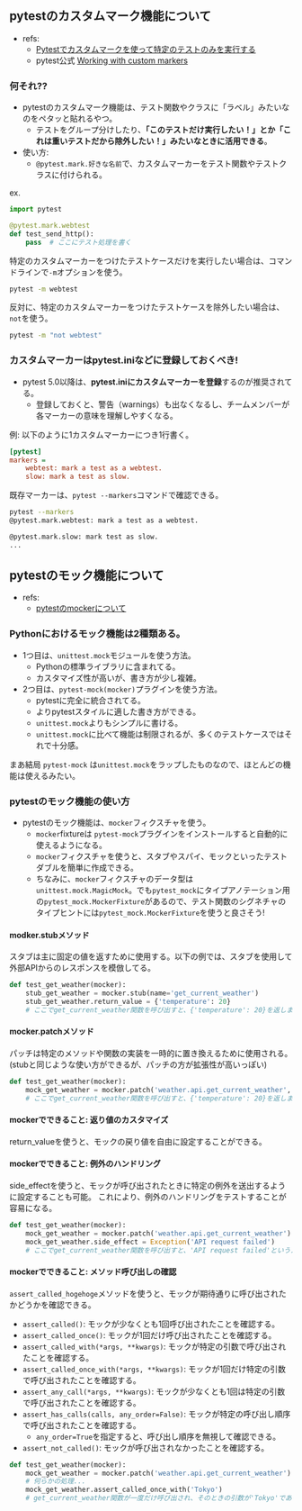 ## pytestのカスタムマーク機能について

- refs:
  - [Pytestでカスタムマークを使って特定のテストのみを実行する](https://dev.classmethod.jp/articles/pytest-mark/)
  - pytest公式 [Working with custom markers](https://docs.pytest.org/en/stable/example/markers.html)

### 何それ??

- pytestのカスタムマーク機能は、テスト関数やクラスに「ラベル」みたいなのをペタッと貼れるやつ。
  - テストをグループ分けしたり、**「このテストだけ実行したい！」とか「これは重いテストだから除外したい！」みたいなときに活用できる**。
- 使い方:
  - `@pytest.mark.好きな名前`で、カスタムマーカーをテスト関数やテストクラスに付けられる。

ex.

```python
import pytest

@pytest.mark.webtest
def test_send_http():
    pass  # ここにテスト処理を書く
```

特定のカスタムマーカーをつけたテストケースだけを実行したい場合は、コマンドラインで`-m`オプションを使う。

```bash
pytest -m webtest
```

反対に、特定のカスタムマーカーをつけたテストケースを除外したい場合は、`not`を使う。

```bash
pytest -m "not webtest"
```

### カスタムマーカーはpytest.iniなどに登録しておくべき!

- pytest 5.0以降は、**pytest.iniにカスタムマーカーを登録**するのが推奨されてる。
  - 登録しておくと、警告（warnings）も出なくなるし、チームメンバーが各マーカーの意味を理解しやすくなる。

例: 以下のように1カスタムマーカーにつき1行書く。

```ini
[pytest]
markers =
    webtest: mark a test as a webtest.
    slow: mark a test as slow.
```

既存マーカーは、`pytest --markers`コマンドで確認できる。

```bash
pytest --markers
@pytest.mark.webtest: mark a test as a webtest.

@pytest.mark.slow: mark test as slow.
...
```

## pytestのモック機能について

- refs:
  - [pytestのmockerについて](https://qiita.com/tasa/items/eccec2705abfcddea87d)

### Pythonにおけるモック機能は2種類ある。

- 1つ目は、`unittest.mock`モジュールを使う方法。
  - Pythonの標準ライブラリに含まれてる。
  - カスタマイズ性が高いが、書き方が少し複雑。
- 2つ目は、`pytest-mock(mocker)`プラグインを使う方法。
  - pytestに完全に統合されてる。
  - よりpytestスタイルに適した書き方ができる。
  - `unittest.mock`よりもシンプルに書ける。
  - `unittest.mock`に比べて機能は制限されるが、多くのテストケースではそれで十分感。

まあ結局 `pytest-mock` は`unittest.mock`をラップしたものなので、ほとんどの機能は使えるみたい。

### pytestのモック機能の使い方

- pytestのモック機能は、`mocker`フィクスチャを使う。
  - `mocker`fixtureは `pytest-mock`プラグインをインストールすると自動的に使えるようになる。
  - `mocker`フィクスチャを使うと、スタブやスパイ、モックといったテストダブルを簡単に作成できる。
  - ちなみに、`mocker`フィクスチャのデータ型は`unittest.mock.MagicMock`。でも`pytest_mock`にタイプアノテーション用の`pytest_mock.MockerFixture`があるので、テスト関数のシグネチャのタイプヒントには`pytest_mock.MockerFixture`を使うと良さそう!

#### modker.stubメソッド

スタブは主に固定の値を返すために使用する。以下の例では、スタブを使用して外部APIからのレスポンスを模倣してる。

```python
def test_get_weather(mocker):
    stub_get_weather = mocker.stub(name='get_current_weather')
    stub_get_weather.return_value = {'temperature': 20}
    # ここでget_current_weather関数を呼び出すと、{'temperature': 20}を返します
``` 

#### mocker.patchメソッド

パッチは特定のメソッドや関数の実装を一時的に置き換えるために使用される。
(stubと同じような使い方ができるが、パッチの方が拡張性が高いっぽい)

```python
def test_get_weather(mocker):
    mock_get_weather = mocker.patch('weather.api.get_current_weather', return_value={'temperature': 20})
    # ここでget_current_weather関数を呼び出すと、{'temperature': 20}を返します
```

#### mockerでできること: 返り値のカスタマイズ

return_valueを使うと、モックの戻り値を自由に設定することができる。

#### mockerでできること: 例外のハンドリング

side_effectを使うと、モックが呼び出されたときに特定の例外を送出するように設定することも可能。
これにより、例外のハンドリングをテストすることが容易になる。

```python
def test_get_weather(mocker):
    mock_get_weather = mocker.patch('weather.api.get_current_weather')
    mock_get_weather.side_effect = Exception('API request failed')
    # ここでget_current_weather関数を呼び出すと、'API request failed'というメッセージの例外が送出されます
```

#### mockerでできること: メソッド呼び出しの確認

`assert_called_hogehoge`メソッドを使うと、モックが期待通りに呼び出されたかどうかを確認できる。

- `assert_called()`: モックが少なくとも1回呼び出されたことを確認する。
- `assert_called_once()`: モックが1回だけ呼び出されたことを確認する。
- `assert_called_with(*args, **kwargs)`: モックが特定の引数で呼び出されたことを確認する。
- `assert_called_once_with(*args, **kwargs)`: モックが1回だけ特定の引数で呼び出されたことを確認する。
- `assert_any_call(*args, **kwargs)`: モックが少なくとも1回は特定の引数で呼び出されたことを確認する。
- `assert_has_calls(calls, any_order=False)`: モックが特定の呼び出し順序で呼び出されたことを確認する。
  - `any_order=True`を指定すると、呼び出し順序を無視して確認できる。
- `assert_not_called()`: モックが呼び出されなかったことを確認する。

```python
def test_get_weather(mocker):
    mock_get_weather = mocker.patch('weather.api.get_current_weather')
    # 何らかの処理...
    mock_get_weather.assert_called_once_with('Tokyo')
    # get_current_weather関数が一度だけ呼び出され、そのときの引数が'Tokyo'であることを確認します
```
